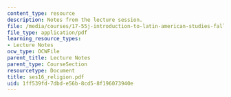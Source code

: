 ```yaml
---
content_type: resource
description: Notes from the lecture session.
file: /media/courses/17-55j-introduction-to-latin-american-studies-fall-2006/1ff539fd7dbde56b8cd58f196073940e_ses16_religion.pdf
file_type: application/pdf
learning_resource_types:
- Lecture Notes
ocw_type: OCWFile
parent_title: Lecture Notes
parent_type: CourseSection
resourcetype: Document
title: ses16_religion.pdf
uid: 1ff539fd-7dbd-e56b-8cd5-8f196073940e
---
```

